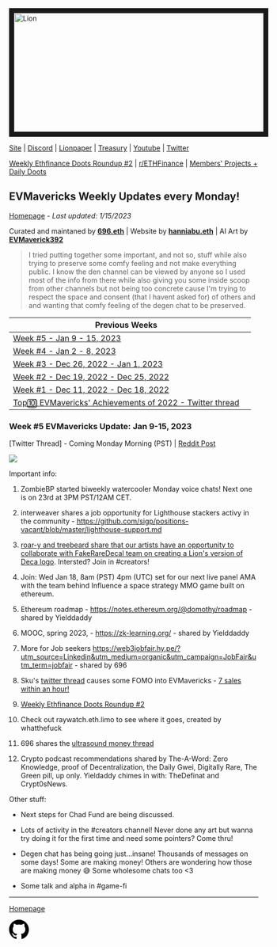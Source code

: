 <meta name="viewport" content="width=device-width,initial-scale=1">
<link rel="stylesheet" href="https://etheralpha.github.io/readme-themes/deep-blue.css">


    
<a href="https://looksrare.org/collections/0x7dDAA898D33D7aB252Ea5F89f96717c47B2fEE6e#items" target="_blank">
    <svg height="40" width="40" aria-hidden="true" viewBox="0 0 16 16" version="1.1" width="32" data-view-component="true" class="octicon octicon-mark-github v-align-left">
      <img src="https://i.imgur.com/aI3pPvn.png" 
alt="Lion" width="640" height="240" border=10" />
</a>    
                                            
                                      
[Site](https://dao.evmavericks.xyz) | [Discord](https://discord.gg/evmavericks) | [Lionpaper](https://mirror.xyz/0xCF68C873D6925F30FFF58E2BdF2D8DA4c9c6f0Be/61meL896f1tgAIwpEyK8UR4OR9eP_igPGKZO5WneN8M) | [Treasury](https://etherscan.io/address/0x29816f59f1c7e1ba69289cf486556929f7743ca2) | [Youtube](https://www.youtube.com/@evmavericks) | [Twitter](https://twitter.com/EVMavericks)
                                              
[Weekly Ethfinance Doots Roundup #2](https://www.youtube.com/watch?v=qIyhvrrMG1s) | [r/ETHFinance](https://www.reddit.com/r/ethfinance/) | [Members' Projects + Daily Doots](https://dailydoots.com/#projects)
                                                                                  
                                              
## EVMavericks Weekly Updates every Monday!
[Homepage](https://evmavericks-weekly.netlify.app) - *Last updated: 1/15/2023*


 
Curated and maintaned by **[696.eth](https://twitter.com/696_eth)** | Website by **[hanniabu.eth](https://etheralpha.org/)** | AI Art by **[EVMaverick392](https://twitter.com/EVMaverick392)**


    
> I tried putting together some important, and not so, stuff while also trying to preserve some comfy feeling and not make everything public. I know the den channel can be viewed by anyone so I used most of the info from there while also giving you some inside scoop from other channels but not being too concrete cause I'm trying to respect the space and consent (that I havent asked for) of others and and wanting that comfy feeling of the degen chat to be preserved.

| Previous Weeks |   |
|--------------|---|
[Week #5 - Jan 9 - 15, 2023](https://week5--evmavericks-weekly.netlify.app)|
[Week #4 - Jan 2 - 8, 2023](https://week4--evmavericks-weekly.netlify.app)|
[Week #3 - Dec 26, 2022 - Jan 1, 2023](https://week3--evmavericks-weekly.netlify.app)|
[Week #2 - Dec 19, 2022 - Dec 25, 2022](https://week2--evmavericks-weekly.netlify.app)|
[Week #1 - Dec 11, 2022 - Dec 18, 2022](https://week1--evmavericks-weekly.netlify.app)|
[Top🔟 EVMavericks' Achievements of 2022 - Twitter thread](https://twitter.com/696_eth/status/1609278972193538050)|

### Week #5 EVMavericks Update: Jan 9-15, 2023
                                              
[Twitter Thread] - Coming Monday Morning (PST) | [Reddit Post](https://www.reddit.com/r/ethfinance/comments/10d6prc/daily_general_discussion_january_16_2023/j4k5ads/)

![](https://i.imgur.com/kBSp6JX.png)

Important info:

1. ZombieBP started biweekly watercooler Monday voice chats! Next one is on 23rd at 3PM PST/12AM CET.

1. interweaver shares a job opportunity for Lighthouse stackers activy in the community - https://github.com/sigp/positions-vacant/blob/master/lighthouse-support.md

1. [roar-y and treebeard share that our artists have an opportunity to collaborate with FakeRareDecal team on creating a Lion's version of Deca logo](https://i.imgur.com/lUs6pGe.png). Intersted? Join in #creators!

1. Join: Wed Jan 18, 8am (PST) 4pm (UTC) set for our next live panel AMA with the team behind Influence a space strategy MMO game built on ethereum. 

1. Ethereum roadmap - https://notes.ethereum.org/@domothy/roadmap - shared by Yielddaddy 

1. MOOC, spring 2023, - https://zk-learning.org/ - shared by Yielddaddy 

1. More for Job seekers https://web3jobfair.hy.pe/?utm_source=Linkedin&utm_medium=organic&utm_campaign=JobFair&utm_term=jobfair - shared by 696

1. Sku's [twitter thread](https://twitter.com/sku16eth/status/1613638578189344784) causes some FOMO into EVMavericks - [7 sales within an hour!](https://i.imgur.com/mxd4cCu.png)

1. [Weekly Ethfinance Doots Roundup #2](https://www.youtube.com/watch?v=qIyhvrrMG1s) 

1. Check out raywatch.eth.limo to see where it goes, created by whatthefuck

1. 696 shares the [ultrasound money thread](https://twitter.com/696_eth/status/1613599862226038784)

1. Crypto podcast recommendations shared by The-A-Word: Zero Knowledge, proof of Decentralization, the Daily Gwei, Digitally Rare, The Green pill, up only. 
Yieldaddy chimes in with: TheDefinat and Crypt0sNews.

Other stuff:
                                              
* Next steps for Chad Fund are being discussed. 

* Lots of activity in the #creators channel! Never done any art but wanna try doing it for the first time and need some pointers? Come thru!

* Degen chat has being going just...insane! Thousands of messages on some days! Some are making money! Others are wondering how those are making money 😅 Some wholesome chats too <3 

* Some talk and alpha in #game-fi
---
                                              
[Homepage](https://evmavericks-weekly.netlify.app)

    
<a id="github-link" href="https://github.com/etheralpha/evm-updates/" target="_blank">
  <svg height="40" width="40" aria-hidden="true" viewBox="0 0 16 16" version="1.1" width="32" data-view-component="true" class="octicon octicon-mark-github v-align-middle">
      <path fill-rule="evenodd" d="M8 0C3.58 0 0 3.58 0 8c0 3.54 2.29 6.53 5.47 7.59.4.07.55-.17.55-.38 0-.19-.01-.82-.01-1.49-2.01.37-2.53-.49-2.69-.94-.09-.23-.48-.94-.82-1.13-.28-.15-.68-.52-.01-.53.63-.01 1.08.58 1.23.82.72 1.21 1.87.87 2.33.66.07-.52.28-.87.51-1.07-1.78-.2-3.64-.89-3.64-3.95 0-.87.31-1.59.82-2.15-.08-.2-.36-1.02.08-2.12 0 0 .67-.21 2.2.82.64-.18 1.32-.27 2-.27.68 0 1.36.09 2 .27 1.53-1.04 2.2-.82 2.2-.82.44 1.1.16 1.92.08 2.12.51.56.82 1.27.82 2.15 0 3.07-1.87 3.75-3.65 3.95.29.25.54.73.54 1.48 0 1.07-.01 1.93-.01 2.2 0 .21.15.46.55.38A8.013 8.013 0 0016 8c0-4.42-3.58-8-8-8z"></path>
  </svg>
</a>




